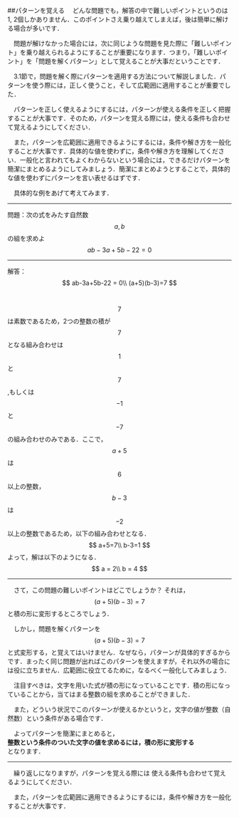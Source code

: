 ##パターンを覚える
　どんな問題でも，解答の中で難しいポイントというのは1, 2個しかありません．このポイントさえ乗り越えてしまえば，後は簡単に解ける場合が多いです．

　問題が解けなかった場合には，次に同じような問題を見た際に「難しいポイント」を乗り越えられるようにすることが重要になります．つまり，「難しいポイント」を「問題を解くパターン」として覚えることが大事だということです．

<!--
　問題が解けなかったときに，覚えるべきポイントというのは，その部分だけです．

　問題から学んだことを次回以降に活かすべきなのはその難しいポイントです．

　問題を解き終わったら，その問題のポイントとなる部分を一言でまとめてみてください．このときに，できるだけ簡潔にまとめることが重要です．
-->

　3.1節で，問題を解く際にパターンを適用する方法について解説しました．パターンを使う際には，正しく使うこと，そして広範囲に適用することが重要でした．

　パターンを正しく使えるようにするには，パターンが使える条件を正しく把握することが大事です．そのため，パターンを覚える際には，使える条件も合わせて覚えるようにしてください．


　また，パターンを広範囲に適用できるようにするには，条件や解き方を一般化することが大事です．具体的な値を使わずに，条件や解き方を理解してください．一般化と言われてもよくわからないという場合には，できるだけパターンを簡潔にまとめるようにしてみましょう．簡潔にまとめようとすることで，具体的な値を使わずにパターンを言い表せるはずです．


　具体的な例をあげて考えてみます．
***
問題：次の式をみたす自然数 $$a,b$$ の組を求めよ
$$
ab-3a+5b-22 = 0
$$
***
解答：
$$
ab-3a+5b-22 = 0\\
(a+5)(b-3)=7
$$

　$$7$$は素数であるため，2つの整数の積が$$7$$となる組み合わせは$$1$$と$$7$$,もしくは$$-1$$と$$-7$$の組み合わせのみである．ここで，$$a+5$$は$$6$$以上の整数，$$b-3$$は$$-2$$以上の整数であるため，以下の組み合わせとなる．
$$
a+5=7\\
b-3=1
$$
よって，解は以下のようになる．
$$
a = 2\\
b = 4
$$
***

　さて，この問題の難しいポイントはどこでしょうか？ それは，$$(a+5)(b-3)=7$$ と積の形に変形するところでしょう．

　しかし，問題を解くパターンを $$(a+5)(b-3)=7$$ と式変形する，と覚えてはいけません．なぜなら，パターンが具体的すぎるからです．まったく同じ問題が出ればこのパターンを使えますが，それ以外の場合には役に立ちません．広範囲に役立てるために，なるべく一般化してみましょう．

<!--
　注目すべきは，文字を用いた式が積の形になっていること，そして文字が片側にまとめられていることです．
また，どうしてこのようにして解くことが出来るかというと，$$a,b$$ が整数（自然数）という条件があるからです．
-->

　注目すべきは，文字を用いた式が積の形になっていることです．積の形になっていることから，当てはまる整数の組を求めることができました．

　また，どういう状況でこのパターンが使えるかというと，文字の値が整数（自然数）という条件がある場合です．


　よってパターンを簡潔にまとめると，  
**整数という条件のついた文字の値を求めるには，積の形に変形する**  
となります．

***
　繰り返しになりますが，パターンを覚える際には
使える条件も合わせて覚えるようにしてください．

　また，パターンを広範囲に適用できるようにするには，条件や解き方を一般化することが大事です．
